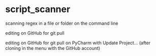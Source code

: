 # script_scanner
scanning regex in a file or folder on the command line

editing on GitHub for git pull


editing on GitHub for git pull on PyCharm with Update Project... (after cloning in the menu with the GitHub account)
